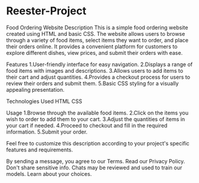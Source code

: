 # Reester-Project
Food Ordering Website
Description
This is a simple food ordering website created using HTML and basic CSS. The website allows users to browse through a variety of food items, select items they want to order, and place their orders online. It provides a convenient platform for customers to explore different dishes, view prices, and submit their orders with ease.

Features
1.User-friendly interface for easy navigation.
2.Displays a range of food items with images and descriptions.
3.Allows users to add items to their cart and adjust quantities.
4.Provides a checkout process for users to review their orders and submit them.
5.Basic CSS styling for a visually appealing presentation.

Technologies Used
HTML
CSS


Usage
1.Browse through the available food items.
2.Click on the items you wish to order to add them to your cart.
3.Adjust the quantities of items in your cart if needed.
4.Proceed to checkout and fill in the required information.
5.Submit your order.




Feel free to customize this description according to your project's specific features and requirements.



By sending a message, you agree to our Terms. Read our Privacy Policy. Don't share sensitive info. Chats may be reviewed and used to train our models. Learn about your choices.
